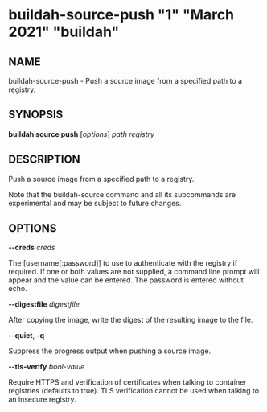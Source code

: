 # buildah-source-push "1" "March 2021" "buildah"

## NAME
buildah\-source\-push - Push a source image from a specified path to a registry.

## SYNOPSIS
**buildah source push** [*options*] *path* *registry*

## DESCRIPTION
Push a source image from a specified path to a registry.

Note that the buildah-source command and all its subcommands are experimental
and may be subject to future changes.

## OPTIONS

**--creds** *creds*

The [username[:password]] to use to authenticate with the registry if required.
If one or both values are not supplied, a command line prompt will appear and the
value can be entered.  The password is entered without echo.

**--digestfile** *digestfile*

After copying the image, write the digest of the resulting image to the file.

**--quiet**, **-q**

Suppress the progress output when pushing a source image.

**--tls-verify** *bool-value*

Require HTTPS and verification of certificates when talking to container
registries (defaults to true).  TLS verification cannot be used when talking to
an insecure registry.
